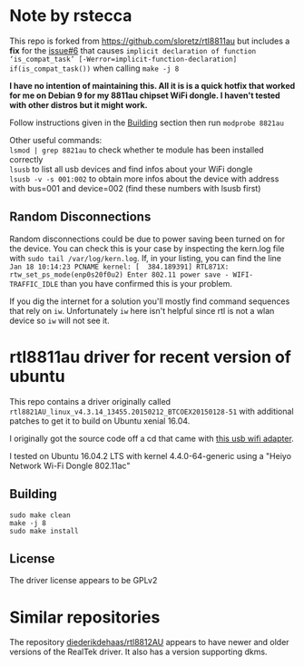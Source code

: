 # Note by rstecca
This repo is forked from https://github.com/sloretz/rtl8811au but includes a **fix** for the [issue#6](https://github.com/sloretz/rtl8811au/issues/6) that causes `implicit declaration of function ‘is_compat_task’ [-Werror=implicit-function-declaration] if(is_compat_task())` when calling `make -j 8`

**I have no intention of maintaining this. All it is is a quick hotfix that worked for me on Debian 9 for my 8811au chipset WiFi dongle. I haven't tested with other distros but it might work.**

Follow instructions given in the [Building](#Building) section then run `modprobe 8821au`

Other useful commands:   
`lsmod | grep 8821au` to check whether te module has been installed correctly   
`lsusb` to list all usb devices and find infos about your WiFi dongle   
`lsusb -v -s 001:002` to obtain more infos about the device with address with bus=001 and device=002 (find these numbers with lsusb first)

## Random Disconnections
Random disconnections could be due to power saving been turned on for the device. You can check this is your case by inspecting the kern.log file with `sudo tail /var/log/kern.log`. If, in your listing, you can find the line `Jan 18 10:14:23 PCNAME kernel: [  384.189391] RTL871X: rtw_set_ps_mode(enp0s20f0u2) Enter 802.11 power save - WIFI-TRAFFIC_IDLE` than you have confirmed this is your problem.

If you dig the internet for a solution you'll mostly find command sequences that rely on `iw`. Unfortunately `iw` here isn't helpful since rtl is not a wlan device so `iw` will not see it.

# rtl8811au driver for recent version of ubuntu

This repo contains a driver originally called `rtl8821AU_linux_v4.3.14_13455.20150212_BTCOEX20150128-51` with additional patches to get it to build on Ubuntu xenial 16.04.

I originally got the source code off a cd that came with [this usb wifi adapter](https://www.amazon.com/Heiyo-Network-600Mbps-802-11ac-Wireless/dp/B01N2NJFPG).

I tested on Ubuntu 16.04.2 LTS with kernel 4.4.0-64-generic using a "Heiyo Network Wi-Fi Dongle 802.11ac"


## Building

```
sudo make clean
make -j 8
sudo make install
```

## License
The driver license appears to be GPLv2

# Similar repositories
The repository [diederikdehaas/rtl8812AU](https://github.com/diederikdehaas/rtl8812AU) appears to have newer and older versions of the RealTek driver.
It also has a version supporting dkms.
